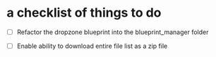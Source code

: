 # a checklist of things to do
- [ ] Refactor the dropzone blueprint into the blueprint_manager folder
- [ ] Enable ability to download entire file list as a zip file


